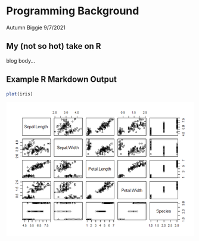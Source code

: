 Programming Background
================
Autumn Biggie
9/7/2021

## My (not so hot) take on R

blog body…

## Example R Markdown Output

``` r
plot(iris)
```

![](../images/example%20graphics-1.png)<!-- -->
